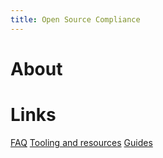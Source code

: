 ```yaml
---
title: Open Source Compliance
---
```


# About

# Links

[FAQ](/faq)
[Tooling and resources](/tooling-resources/)
[Guides](/guides/)
